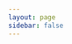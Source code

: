 ```yaml
---
layout: page
sidebar: false
---
```

<script setup>
import Pages from '../components/Pages.vue';
</script>
<Pages :params="$params"></Pages>